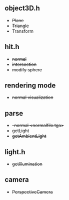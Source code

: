 ## object3D.h
- ~~Plane~~
- ~~Triangle~~
- Transform

## hit.h
- ~~normal~~
- ~~intersection~~
- ~~modify sphere~~

## rendering mode
- ~~normal visualization~~

## parse
- ~~-normal <normalfile.tga>~~
- ~~getLight~~
- ~~getAmbientLight~~

## light.h
- ~~getIllumination~~

## camera
- ~~PerspectiveCamera~~
